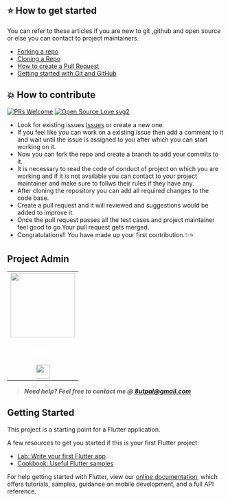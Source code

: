 ## ⭐ How to get started
You can refer to these articles if you are new to git ,github and open source or else you can contact to project maintainers.
- [Forking a repo](https://help.github.com/en/github/getting-started-with-github/fork-a-repo)
- [Cloning a Repo](https://help.github.com/en/desktop/contributing-to-projects/creating-a-pull-request)
- [How to create a Pull Request](https://opensource.com/article/19/7/create-pull-request-github)
- [Getting started with Git and GitHub](https://towardsdatascience.com/getting-started-with-git-and-github-6fcd0f2d4ac6)

## 💥 How to contribute
[![PRs Welcome](https://img.shields.io/badge/PRs-welcome-brightgreen.svg?style=flat-square)](http://makeapullrequest.com)
[![Open Source Love svg2](https://badges.frapsoft.com/os/v2/open-source.svg?v=103)](https://github.com/ellerbrock/open-source-badges/)

- Look for existing issues [Issues](https://github.com/utpal8/icoders/issues) or create a new one.
- If you feel like you can work on a existing issue then add a comment to it and wait until the issue is assigned to you after which you can start working on it.
- Now you can fork the repo and create a branch to add your commits to it.
- It is necessary to read the code of conduct of project on which you are working and if it is not available you can contact to your project maintainer and make sure to follws their rules if they have any.
- After cloning the repository you can add all required changes to the code base.
- Create a pull request and it will reviewed and suggestions would be added to improve it.
- Once the pull request passes all the test cases and project maintainer feel good to go.Your pull request gets merged.
- Congratulations!! You have made up your first contribution.✨⭐


## Project Admin
<table>
<tr>
<td align="center"><a href="https://github.com/utpal8"><img src="https://avatars.githubusercontent.com/u/64765209?v=4" width=150px height=150px /></a></br> <h4 style="color:white;">Utpal</h4>
<a href="https://www.linkedin.com/in/utpal8513/"><img src="https://mpng.subpng.com/20180324/vhe/kisspng-linkedin-computer-icons-logo-social-networking-ser-facebook-5ab6ebfe5f5397.2333748215219374063905.jpg" width="32px" height="32px"></a></td>
</tr>
</table>

> **_Need help? Feel free to contact me @ [8utpal@gmail.com](mailto:8utpal@gmail.com?Subject=icoders)_**




## Getting Started

This project is a starting point for a Flutter application.

A few resources to get you started if this is your first Flutter project:

- [Lab: Write your first Flutter app](https://flutter.dev/docs/get-started/codelab)
- [Cookbook: Useful Flutter samples](https://flutter.dev/docs/cookbook)

For help getting started with Flutter, view our
[online documentation](https://flutter.dev/docs), which offers tutorials,
samples, guidance on mobile development, and a full API reference.
